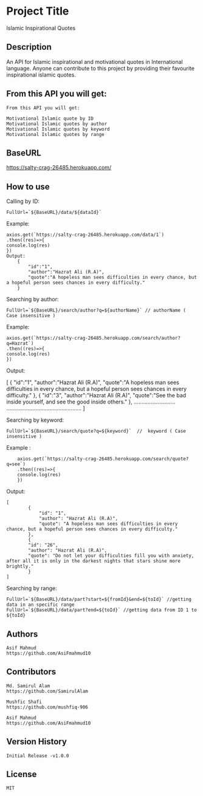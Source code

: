 # Project Title

Islamic Inspirational Quotes <API/>

## Description

An API for Islamic inspirational and motivational quotes in International language.
Anyone can contribute to this project by providing their favourite inspirational islamic quotes.

## From this API you will get:

    From this API you will get:

    Motivational Islamic quote by ID
    Motivational Islamic quotes by author
    Motivational Islamic quotes by keyword
    Motivational Islamic quotes by range

## BaseURL

https://salty-crag-26485.herokuapp.com/

## How to use

Calling by ID:

    FullUrl=`${BaseURL}/data/${dataId}`

Example:

    axios.get(`https://salty-crag-26485.herokuapp.com/data/1`)
    .then((res)=>{
    console.log(res)
    })
    Output:
        {
            "id":"1",
            "author":"Hazrat Ali (R.A)",
            "quote":"A hopeless man sees difficulties in every chance, but a hopeful person sees chances in every difficulty."
        }

Searching by author:

    FullUrl=`${BaseURL}/search/author?q=${authorName}` // authorName ( Case insensitive )

Example:

    axios.get(`https://salty-crag-26485.herokuapp.com/search/author?q=Hazrat`)
    .then((res)=>{
    console.log(res)
    })
    
Output:
 
 [
      {
        "id":"1",
        "author":"Hazrat Ali (R.A)",
        "quote":"A hopeless man sees difficulties in every chance, but a hopeful person sees chances in every difficulty."
        },
        {
        "id":"3",
        "author":"Hazrat Ali (R.A)",
        "quote":"See the bad inside yourself, and see the good inside others."
        },
        ...........................
        .................................................
    ]

Searching by keyword:

    FullUrl=`${BaseURL}/search/quote?q=${keyword}`  //  keyword ( Case insensitive )

 Example :
 
        axios.get(`https://salty-crag-26485.herokuapp.com/search/quote?q=see`)
        .then((res)=>{
        console.log(res)
        })

 Output:

    [
            {
                "id": "1",
                "author": "Hazrat Ali (R.A)",
                "quote": "A hopeless man sees difficulties in every chance, but a hopeful person sees chances in every difficulty."
            },
            {
            "id": "26",
            "author": "Hazrat Ali (R.A)",
            "quote": "Do not let your difficulties fill you with anxiety, after all it is only in the darkest nights that stars shine more brightly."
            }
    ]

Searching by range:

    FullUrl=`${BaseURL}/data/part?start=${fromId}&end=${toId}` //getting data in an specific range
    FullUrl=`${BaseURL}/data/part?end=${toId}` //getting data from ID 1 to ${toId}

## Authors

    Asif Mahmud
    https://github.com/AsiFmahmud10

## Contributors

    Md. Samirul Alam
    https://github.com/SamirulAlam

    Mushfic Shafi
    https://github.com/mushfiq-906
    
    Asif Mahmud
    https://github.com/AsiFmahmud10


## Version History

    Initial Release -v1.0.0

## License

    MIT
